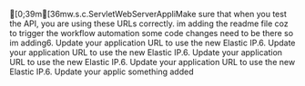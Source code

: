 [0;39m[36mw.s.c.ServletWebServerAppliMake sure that when you test the API, you are using these URLs correctly.
im adding the readme file coz to trigger the workflow automation some code changes need to be there so im adding6.	Update your application URL to use the new Elastic IP.6.	Update your application URL to use the new Elastic IP.6.	Update your application URL to use the new Elastic IP.6.	Update your application URL to use the new Elastic IP.6.	Update your applic something added
